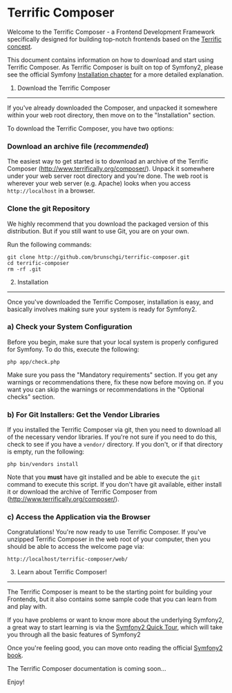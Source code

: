 Terrific Composer
=================

Welcome to the Terrific Composer - a Frontend Development Framework specifically
designed for building top-notch frontends based on the [Terrific concept](http://www.terrifically.org/).

This document contains information on how to download and start using Terrific Composer.
As Terrific Composer is built on top of Symfony2, please see the official Symfony
[Installation chapter](http://symfony.com/doc/current/book/installation.html)
for a more detailed explanation.

1) Download the Terrific Composer
---------------------------------

If you've already downloaded the Composer, and unpacked it somewhere
within your web root directory, then move on to the "Installation" section.

To download the Terrific Composer, you have two options:

### Download an archive file (*recommended*)

The easiest way to get started is to download an archive of the Terrific Composer
(http://www.terrifically.org/composer/). Unpack it somewhere under your web server root
directory and you're done. The web root is wherever your web server (e.g. Apache)
looks when you access `http://localhost` in a browser.

### Clone the git Repository

We highly recommend that you download the packaged version of this distribution.
But if you still want to use Git, you are on your own.

Run the following commands:

    git clone http://github.com/brunschgi/terrific-composer.git
    cd terrific-composer
    rm -rf .git

2) Installation
---------------

Once you've downloaded the Terrific Composer, installation is easy, and basically
involves making sure your system is ready for Symfony2.

### a) Check your System Configuration

Before you begin, make sure that your local system is properly configured
for Symfony. To do this, execute the following:

    php app/check.php

Make sure you pass the "Mandatory requirements" section. If you get any warnings or
recommendations there, fix these now before moving on.
if you want you can skip the warnings or recommendations in the "Optional checks" section.

### b) For Git Installers: Get the Vendor Libraries

If you installed the Terrific Composer via git, then you need to download all of the necessary
vendor libraries. If you're not sure if you need to do this, check to see if you have a ``vendor/`` directory.
If you don't, or if that directory is empty, run the following:

    php bin/vendors install

Note that you **must** have git installed and be able to execute the `git`
command to execute this script. If you don't have git available, either install
it or download the archive of Terrific Composer from (http://www.terrifically.org/composer/).

### c) Access the Application via the Browser

Congratulations! You're now ready to use Terrific Composer. If you've unzipped Terrific Composer
in the web root of your computer, then you should be able to access the welcome page via:

    http://localhost/terrific-composer/web/


3) Learn about Terrific Composer!
---------------------------------

The Terrific Composer is meant to be the starting point for building your Frontends,
but it also contains some sample code that you can learn from and play with.

If you have problems or want to know more about the underlying Symfony2, a great way to start learning
is via the [Symfony2 Quick Tour](http://symfony.com/doc/current/quick_tour/the_big_picture.html),
which will take you through all the basic features of Symfony2

Once you're feeling good, you can move onto reading the official
[Symfony2 book](http://symfony.com/doc/current/).

The Terrific Composer documentation is coming soon…

Enjoy!
